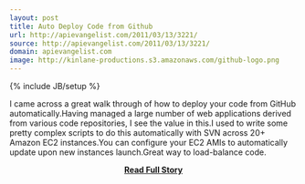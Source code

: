 ```yaml
---
layout: post
title: Auto Deploy Code from Github
url: http://apievangelist.com/2011/03/13/3221/
source: http://apievangelist.com/2011/03/13/3221/
domain: apievangelist.com
image: http://kinlane-productions.s3.amazonaws.com/github-logo.png
---
```

{% include JB/setup %}<p>I came across a great walk through of how to deploy your code from GitHub automatically.Having managed a large number of web applications derived from various code repositories, I see the value in this.I used to write some pretty complex scripts to do this automatically with SVN across 20+ Amazon EC2 instances.You can configure your EC2 AMIs to automatically update upon new instances launch.Great way to load-balance code.</p>
<center><p><a href="http://apievangelist.com/2011/03/13/3221/" style='padding:25px; font-sze:18px; font-weight: bold;'>Read Full Story</a></p></center>
